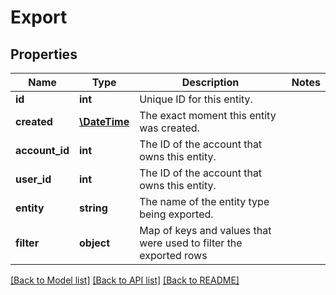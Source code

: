 # Export

## Properties
Name | Type | Description | Notes
------------ | ------------- | ------------- | -------------
**id** | **int** | Unique ID for this entity. | 
**created** | [**\DateTime**](\DateTime.md) | The exact moment this entity was created. | 
**account_id** | **int** | The ID of the account that owns this entity. | 
**user_id** | **int** | The ID of the account that owns this entity. | 
**entity** | **string** | The name of the entity type being exported. | 
**filter** | **object** | Map of keys and values that were used to filter the exported rows | 

[[Back to Model list]](../README.md#documentation-for-models) [[Back to API list]](../README.md#documentation-for-api-endpoints) [[Back to README]](../README.md)


